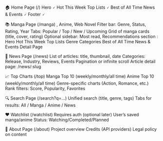 🏠 Home Page (/)
Hero 🗸
Hot This Week
Top Lists 🗸
Best of All Time
News & Events 🗸
Footer 🗸

📚 Manga Page (/manga) , Anime, Web Novel
Filter bar: Genre, Status, Rating, Year
Tabs: Popular / Top / New / Upcoming
Grid of manga cards (title, cover, rating)
Optional sidebar: Most read, Recommendations
section :
Hero
Hot This Week
Top Lists
Genre Categories
Best of All Time
News & Events
Detail Page

📰 News Page (/news)
List of articles: title, thumbnail, date
Categories: Release, Industry, Reviews, Events
Pagination or infinite scroll
Article detail page: /news/:slug

📈 Top Charts (/top)
Manga Top 10 (weekly/monthly/all time)
Anime Top 10 (weekly/monthly/all time)
Genre-specific charts (Action, Romance, etc.)
Rank filters: Score, Popularity, Favorites

🔍 Search Page (/search?q=...)
Unified search (title, genre, tags)
Tabs for results: All / Manga / Anime / News

❤️ Watchlist (/watchlist)
Requires auth (optional later)
User’s saved manga/anime
Status: Watching/Completed/Planned

📄 About Page (/about)
Project overview
Credits (API providers)
Legal policy on content
